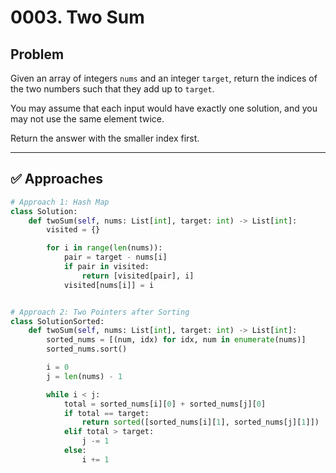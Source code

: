 # 0003. Two Sum

## Problem
Given an array of integers `nums` and an integer `target`, return the indices of the two numbers such that they add up to `target`.

You may assume that each input would have exactly one solution, and you may not use the same element twice.

Return the answer with the smaller index first.

---

## ✅ Approaches

```python
# Approach 1: Hash Map
class Solution:
    def twoSum(self, nums: List[int], target: int) -> List[int]:
        visited = {}

        for i in range(len(nums)):
            pair = target - nums[i]
            if pair in visited:
                return [visited[pair], i]
            visited[nums[i]] = i


# Approach 2: Two Pointers after Sorting
class SolutionSorted:
    def twoSum(self, nums: List[int], target: int) -> List[int]:
        sorted_nums = [(num, idx) for idx, num in enumerate(nums)]
        sorted_nums.sort()

        i = 0
        j = len(nums) - 1

        while i < j:
            total = sorted_nums[i][0] + sorted_nums[j][0]
            if total == target:
                return sorted([sorted_nums[i][1], sorted_nums[j][1]])
            elif total > target:
                j -= 1
            else:
                i += 1
